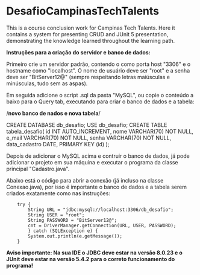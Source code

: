 # DesafioCampinasTechTalents
This is a course conclusion work for Campinas Tech Talents. Here it contains a system for presenting CRUD and JUnit 5 presentation, demonstrating the knowledge learned throughout the learning path.



**Instruções para a criação do servidor e banco de dados:**

Primeiro crie um servidor padrão, contendo o como porta host "3306" e o hostname como "localhost".
O nome de usuário deve ser "root" e a senha deve ser "BitServer12@" (sempre respeitando letras maiúsculas e minúsculas, tudo sem as aspas).

Em seguida adicione o script .sql da pasta "MySQL", ou copie o conteúdo a baixo para o Query tab, executando para criar o banco de dados e a tabela:

/****novo banco de nados e nova tabela****/

CREATE DATABASE db_desafio;
USE db_desafio;
CREATE TABLE tabela_desafio(
id INT AUTO_INCREMENT,
nome VARCHAR(70) NOT NULL,
e_mail VARCHAR(70) NOT NULL,
senha VARCHAR(70) NOT NULL,
data_cadastro DATE,
PRIMARY KEY (id)
);

Depois de adicionar o MySQL acima e contruir o banco de dados, já pode adicionar o projeto em sua máquina e executar o programa da classe principal "Cadastro.java".

Abaixo está o código para abrir a conexão (já incluso na classe Conexao.java), por isso é importante o banco de dados e a tabela serem criados exatamente como nas instruções:

        try {
            String URL = "jdbc:mysql://localhost:3306/db_desafio";
            String USER = "root";
            String PASSWORD = "BitServer12@";
            cnt = DriverManager.getConnection(URL, USER, PASSWORD);
            } catch (SQLException e) {
            System.out.println(e.getMessage());
        }            
            
**Aviso importante: Na sua IDE o JDBC deve estar na versão 8.0.23 e o JUnit deve estar na versão 5.4.2 para o correto funcionamento do programa!**
